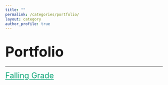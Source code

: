 ```yaml
---
title: ""
permalink: /categories/portfolio/
layout: category
author_profile: true
---
```


# <span style="font-size: 45px">Portfolio</span>

***

<a href="https://nam-ki-bok.github.io/categories/FallingGrade/" style="font-size: 25px; color: #0FA678;">Falling Grade</a>

